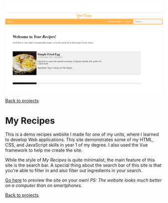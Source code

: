 <img src="../img/preview-sit120.png" alt="preview of My Recipes"/>

[Back to projects](../swanos.github.io)

# My Recipes

This is a demo recipes website I made for one of my units, where I learned to develop Web applications. This site demonstrates some of my HTML, CSS, and JavaScript skills in year 1 of my degree. I also used the Vue framework to help me create the site.

While the style of *My Recipes* is quite minimalist, the main feature of this site is the search bar. A special thing about the search bar of this site is that you're able to filter in and also filter out ingredients in your search.

[Go here](swanos.github.io/SIT120-IntroToWebApps) to preview the site on your own! *PS: The website looks much better on a computer than on smartphones.*

[Back to projects](../swanos.github.io)